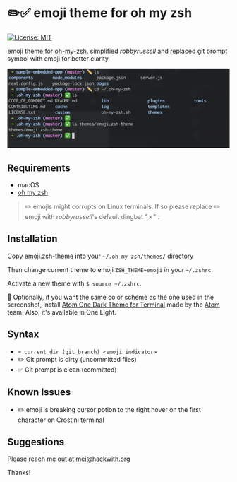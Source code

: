 # ✏️✅ emoji theme for oh my zsh

[![License: MIT](https://img.shields.io/badge/License-MIT-green.svg)](LICENSE.md)

emoji theme for [oh-my-zsh](https://github.com/ohmyzsh/ohmyzsh/). simplified _robbyrussell_ and replaced git prompt symbol with emoji for better clarity

![Alt text](emoji_theme_ohmyzsh.png "emoji oh my zsh theme preview")


## Requirements
- macOS
- [oh my zsh](https://ohmyz.sh/)


> ✏️ emojis might corrupts on Linux terminals. If so please replace ✏️ emoji with _robbyrussell_'s default dingbat "✗" .

## Installation

Copy emoji.zsh-theme into your `~/.oh-my-zsh/themes/` directory

Then change current theme to emoji `ZSH_THEME=emoji` in your `~/.zshrc`.

Activate a new theme with `$ source ~/.zshrc`.

🎨 Optionally, if you want the same color scheme as the one used in the screenshot, install [Atom One Dark Theme for Terminal](https://github.com/nathanbuchar/atom-one-dark-terminal) made by the [Atom](http://atom.io/) team. Also, it's available in One Light.

## Syntax

- `➜ current_dir (git_branch) <emoji indicator>`
- ✏️ Git prompt is dirty (uncommitted files)
- ✅ Git prompt is clean (committed)

## Known Issues
- ✏️ emoji is breaking cursor potion to the right hover on the first character on Crostini terminal

## Suggestions

Please reach me out at [mei@hackwith.org](mei@hackwith.org)

Thanks!
